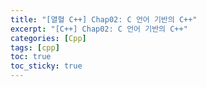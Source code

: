 ```yaml
---
title: "[열혈 C++] Chap02: C 언어 기반의 C++"
excerpt: "[C++] Chap02: C 언어 기반의 C++"
categories: [Cpp]
tags: [cpp]
toc: true
toc_sticky: true
---
```


